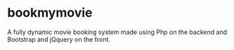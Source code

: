 # bookmymovie
A fully dynamic movie booking system made using Php on the backend and Bootstrap and jQquery on the front. 

